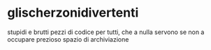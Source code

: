 # glischerzonidivertenti
stupidi e brutti pezzi di codice per tutti, che a nulla servono se non a occupare prezioso spazio di archiviazione
